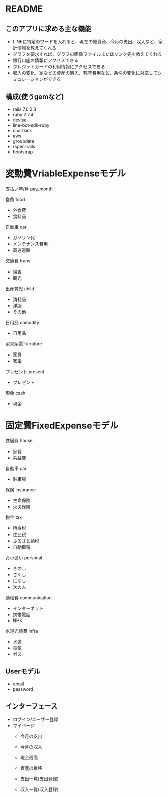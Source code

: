 # README

## このアプリに求める主な機能
- LINEに特定のワードを入れると、現在の総資産、今月の支出、収入など、家計情報を教えてくれる
- グラフを要求すれば、グラフの画像ファイルまたはリンク先を教えてくれる
- 銀行口座の情報にアクセスできる
- クレジットカードの利用情報にアクセスできる
- 収入の変化、家などの資産の購入、教育費用など、条件の変化に対応してシミュレーションができる

## 構成(使うgemなど)
- rails 7.0.2.3
- ruby 2.7.4
- devise
- line-bot-sdk-ruby
- chartkick
- aws
- groupdate
- rspec-rails
- bootstrap


# 変動費VriableExpenseモデル

支払い年/月 pay_month

食費 food
  - 外食費
  - 食料品

自動車 car
  - ガソリン代
  - メンテナンス費用
  - 高速道路

交通費 trans
  - 帰省
  - 観光

出産育児 child
  - 消耗品
  - 洋服
  - その他

日用品 comodity
  - 日用品

家具家電 furniture
  - 家具
  - 家電

プレゼント present
  - プレゼント

現金 cash
  - 現金


# 固定費FixedExpenseモデル
住居費 house
 - 家賃
 - 共益費

自動車 car
  - 駐車場

保険 insurance
 - 生命保険
 - 火災保険

税金 tax
  - 所得税
  - 住民税
  - ふるさと納税
  - 自動車税

お小遣い personal
  - きのし
  - さくし
  - になし
  - 次の人

通信費 communication
  - インターネット
  - 携帯電話
  - NHK

水道光熱費 infra
  - 水道
  - 電気
  - ガス


## Userモデル

- email
- password

## インターフェース

- ログイン/ユーザー登録
- マイページ
  - 今月の支出
  - 今月の収入
  - 現金残高
  - 資産の推移

  - 支出一覧(支出登録)
  - 収入一覧(収入登録)

